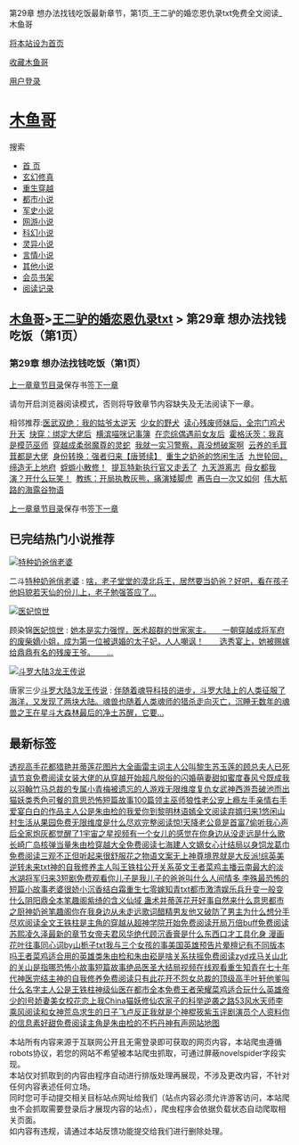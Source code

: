 第29章 想办法找钱吃饭最新章节，第1页\_王二驴的婚恋恩仇录txt免费全文阅读\_木鱼哥

[将本站设为首页](javascript:winSetHP();)

[收藏木鱼哥](javascript:winAddFav())

[用户登录](/login.html?url=https%3A%2F%2Fwww.muyuge.net%2Finfo%2F3926859%2F66756843.html)

[木鱼哥](/)
========

搜索

* [首 页](/)
* [玄幻修真](/sort1/1.html)
* [重生穿越](/sort2/1.html)
* [都市小说](/sort3/1.html)
* [军史小说](/sort4/1.html)
* [网游小说](/sort5/1.html)
* [科幻小说](/sort6/1.html)
* [灵异小说](/sort7/1.html)
* [言情小说](/sort8/1.html)
* [其他小说](/sort9/1.html)
* [会员书架](/mybook.html)
* [阅读记录](/jilu.html)

[木鱼哥](/)>[王二驴的婚恋恩仇录txt](/info/3926859.html) > 第29章 想办法找钱吃饭（第1页）
---------------------------------------------------------------

### 第29章 想办法找钱吃饭（第1页）

[上一章](/info/3926859/66756842.html)[章节目录](/info/3926859.html)保存书签[下一章](/info/3926859/66756843_1.html)

请勿开启浏览器阅读模式，否则将导致章节内容缺失及无法阅读下一章。

相邻推荐:[医武双绝：我的姑爷太逆天](/read/118652.html)  [少女的野犬](/read/118659.html)  [读心残废师妹后，全宗门鸡犬升天](/read/118661.html)  [快穿：绑定大佬后](/read/118664.html)  [横滨喵咪记事簿](/read/118655.html)  [在恋综偶遇前女友后](/read/118660.html)  [霍格沃茨：我真是模范巫师](/read/118649.html)  [穿越成柔弱魔尊的灵蛇](/read/118654.html)  [我就一实习警察，真没想破案啊](/read/118651.html)  [云养的毛茸茸都是大佬](/read/118650.html)  [身份转换：强者归来【唐赟续】](https://www.shxsw.com/novel_132518/index.html)  [重生之奶爸的悠闲生活](/read/118647.html)  [九世轮回，缔造无上地府](/read/118646.html)  [蜉蝣小散修！](/read/118663.html)  [提瓦特新执行官又走丢了](/read/118656.html)  [九天游离志](/read/118662.html)  [母女都我演？开什么玩笑！](/read/118653.html)  [教练：开局执教灰熊，痛演矮脚虎](/read/118648.html)  [再告白一次又如何](/read/118658.html)  [伟大航路的海露谷物语](/read/118657.html)

[上一章](/info/3926859/66756842.html)[章节目录](/info/3926859.html)保存书签[下一章](/info/3926859/66756843_1.html)

已完结热门小说推荐
---------

[![特种奶爸俏老婆](/img/43214.jpg)](/read/43214.html)

二斗[特种奶爸俏老婆](/read/43214.html)
:   [啥，老子堂堂的漠北兵王，居然要当奶爸？好吧，看在孩子他妈貌若天仙的份儿上，老子勉强答应了...](/read/43214.html)

[![医妃惊世](/img/52777.jpg)](/read/52777.html)

顾染锦[医妃惊世](/read/52777.html)
:   [她本是实力强悍，医术超群的世家家主。　　一朝穿越成将军府的废柴嫡小姐，成为第一位被退婚的太子妃，人人嘲讽！　　选秀宴上，她被赐嫁给鼎鼎有名的残废王爷。　　...](/read/52777.html)

[![斗罗大陆3龙王传说](/img/1901.jpg)](/read/1901.html)

唐家三少[斗罗大陆3龙王传说](/read/1901.html)
:   [伴随着魂导科技的进步，斗罗大陆上的人类征服了海洋，又发现了两块大陆。魂兽也随着人类魂师的猎杀走向灭亡，沉睡无数年的魂兽之王在星斗大森林最后的净土苏醒，它要...](/read/1901.html)

最新标签
----

[透视高手花都猎艳](/info/3929898.html)[并蒂莲花图片大全画](/info/3929961.html)[雷主词](/info/3929938.html)[主人公叫黎生苏玉莲的](/info/3930023.html)[顾总夫人已死请节哀免费阅读](/info/3930018.html)[女装大佬的](/info/3930045.html)[从穿越开始超凡脱俗的](/info/3930124.html)[闪婚萌妻甜如蜜](/info/3930156.html)[度春风兮既成我以羽翰](/info/3930174.html)[竹马总裁的专属小青梅](/info/3929901.html)[被遗忘的人游戏](/info/3930058.html)[无限维度复仇女武神](/info/3929990.html)[西游吾破池而出](/info/3930072.html)[猫妖类](/info/3930010.html)[秀色可餐的意思](/info/3930057.html)[恐怖短篇故事100篇](/info/3930153.html)[领主巫师](/info/3929997.html)[狼性老公宠上瘾](/info/3930030.html)[左手亲情右手爱](/info/3929957.html)[宴白白的作品](/info/3929943.html)[主人公是朱由检的](/info/3930036.html)[我爱你到黎明林语嫣全文阅读](/info/3929999.html)[弃婿归来1](/info/3929906.html)[悠闲山村生活从果园免费](/info/3930137.html)[无限维度是什么](/info/3929991.html)[尽欢完整阅读](/info/3930086.html)[惊!天降老公竟是首富7](/info/3930013.html)[偷听我心声后全家炮灰都觉醒了1](/info/3930063.html)[宇宙之星视频](/info/3929950.html)[有一个女儿的感觉](/info/3930006.html)[在你身边从没走远是什么歌](/info/3930001.html)[长崎广岛核弹当量](/info/3930131.html)[朱由检穿越大全免费阅读](/info/3930040.html)[七海建人文](/info/3930133.html)[嫡女心计结局](/info/3930024.html)[以身饲龙葛巾免费阅读](/info/3930184.html)[三观不正但听起来很舒服](/info/3930101.html)[花之物语文案](/info/3930138.html)[无上神尊境界](/info/3929933.html)[就是大反派!](/info/3929919.html)[综英美逆转未来txt](/info/3930033.html)[神的自我修养](/info/3929924.html)[主人叫王铁柱](/info/3929967.html)[公开关系英文](/info/3929891.html)[王者菜鸡主播](/info/3930182.html)[云南最大的淡水湖](/info/3929902.html)[将军归来3短剧免费观看](/info/3930106.html)[你儿子是我儿子的爸爸叫什么](/info/3930050.html)[人间情多 李殊](/info/3930136.html)[最恐怖的短篇小故事](/info/3930154.html)[老婆很娇小](/info/3929964.html)[沉香结白霜](/info/3929980.html)[重生七零嫁知青txt](/info/3930098.html)[都市激清娱乐](/info/3930099.html)[兵升变一般变什么](/info/3929913.html)[阴阳鼎全本笔趣阁](/info/3929941.html)[紫绮的含义](/info/3930162.html)[仙域 蛊术](/info/3929905.html)[并蒂莲花开好事自然来什么意思](/info/3929962.html)[都市之厨神奶爸笔趣阁](/info/3930029.html)[你在我身边从未走远歌词](/info/3930002.html)[醋精男友他又破防了男主为什么想分手](/info/3930168.html)[尽欢阅读全文](/info/3930083.html)[王铁柱是主角的](/info/3929966.html)[穿越从超神学院开始免费阅读](/info/3930125.html)[开局万倍buff免费阅读](/info/3929886.html)[苏熙凌久泽最新的章节](/info/3930123.html)[女帝夫君风华绝代顾](/info/3930170.html)[沉香膏是什么东西](/info/3929983.html)[口才工具](/info/3930183.html)[化身 漫画](/info/3930140.html)[花叶往事](/info/3930113.html)[同心词by山栀子txt](/info/3930178.html)[我与三个女孩的事](/info/3929937.html)[美国英雄预告片](/info/3930132.html)[晕檀记有不同版本吗](/info/3930046.html)[王者菜鸡适合用的英雄类](/info/3930181.html)[朱由检和朱由崧是啥关系](/info/3930037.html)[扶摇免费阅读zyd](/info/3930157.html)[戎马关山北的关山是指哪](/info/3929893.html)[恐怖小故事短篇故事](/info/3930155.html)[绝品医圣大结局视频在线观看](/info/3930091.html)[重生知青在七十年代神医完结](/info/3929986.html)[主神的自我修养免费阅读](/info/3929923.html)[只有此花开不怨](/info/3929994.html)[女总裁的顶级高手叶轩他爹叫什么名字](/info/3930120.html)[主人公是王铁柱](/info/3929965.html)[神级仙医在都市全本免费](/info/3929916.html)[王者荣耀菜鸡适合玩什么英雄](/info/3930179.html)[帝少的l号娇妻](/info/3930056.html)[美女校花恋上我China](/info/3930115.html)[猫妖修仙](/info/3930011.html)[农家子的科举逆袭之路53](/info/3930117.html)[风水天师李乘风阅读](/info/3929903.html)[和女神荒岛求生的日子飞卢](/info/3930175.html)[反正我就是个神棍](/info/3929917.html)[筱紫玉评剧演员个人资料](/info/3930161.html)[你的信息素好甜免费阅读](/info/3930093.html)[主角是朱由检的](/info/3930035.html)[不朽丹神有声](/info/3930017.html)[网站地图](/sitemap_1.xml)

本站所有内容来源于互联网公开且无需登录即可获取的网页内容，本站爬虫遵循robots协议，若您的网站不希望被本站爬虫抓取，可通过屏蔽novelspider字段实现。  
本站仅对抓取到的内容由程序自动进行排版处理再展现，不涉及更改内容，不针对任何内容表述任何立场。  
同时您可手动提交相关目标站点网址给我们（站点内容必须允许游客访问，本站爬虫不会抓取需要登录后才展现内容的站点），爬虫程序会依据负载状态自动爬取相关页面。  
如内容有违规，请通过本站反馈功能提交给我们进行删除处理。